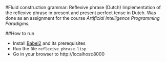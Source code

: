 #Fluid construction grammar: Reflexive phrase (Dutch)
Implementation of the reflexive phrase in present and present perfect tense in Dutch. Was done as an assignment for the course *Artificial Intelligence Programming Paradigms*.

##How to run
- Install [Babel2](http://emergent-languages.org/Babel2/) and its prerequisites
- Run the file `reflexive_phrase.lisp`
- Go in your browser to http://localhost:8000